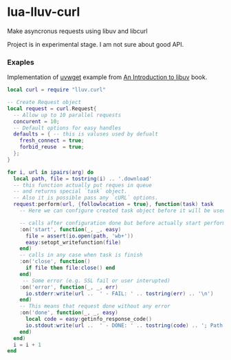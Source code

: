 # lua-lluv-curl
Make asyncronus requests using libuv and libcurl

Project is in experimental stage. I am not sure about good API.

### Exaples

Implementation of [uvwget](http://nikhilm.github.io/uvbook/utilities.html#external-i-o-with-polling)
example from [An Introduction to libuv](http://nikhilm.github.io/uvbook/index.html) book.

```Lua
local curl = require "lluv.curl"

-- Create Request object
local request = curl.Request{
  -- Allow up to 10 parallel requests
  concurent = 10;
  -- Default options for easy handles
  defaults = { -- this is valuses used by defualt
    fresh_connect = true;
    forbid_reuse  = true;
  };
}

for i, url in ipairs(arg) do
  local path, file = tostring(i) .. '.download'
  -- this function actually put reques in queue
  -- and returns special `task` object.
  -- Also it is possible pass any `cURL` options.
  request:perform(url, {followlocation = true}, function(task) task
    -- Here we can configure created task object before it will be used

    -- calls after configuration done but before actually start perform
    :on('start', function(_, _, easy)
      file = assert(io.open(path, 'wb+'))
      easy:setopt_writefunction(file)
    end)
    -- calls in any case when task is finish
    :on('close', function()
      if file then file:close() end
    end)
     -- Some error (e.g. SSL fail or user interupted)
    :on('error', function(_, _, err)
      io.stderr:write(url ..  ' - FAIL: ' .. tostring(err) .. '\n')
    end)
    -- This means that request done without any error
    :on('done', function(_, _, easy)
      local code = easy:getinfo_response_code()
      io.stdout:write(url ..  ' - DONE: ' .. tostring(code) .. '; Path: ' ..path .. '\n')
    end)
  end)
  i = i + 1
end
```
